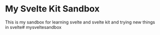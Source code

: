 # My Svelte Kit Sandbox 

This is my sandbox for learning svelte and svelte kit and trying new things in svelte# mysveltesandbox
